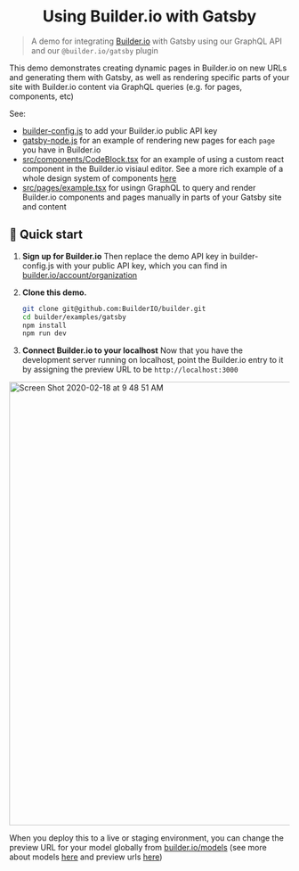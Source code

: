 <h1 align="center">
  Using Builder.io with Gatsby
</h1>

> A demo for integrating [Builder.io](https://www.builder.io) with Gatsby using our GraphQL API and our `@builder.io/gatsby` plugin

This demo demonstrates creating dynamic pages in Builder.io on new URLs and generating them with Gatsby, as well
as rendering specific parts of your site with Builder.io content via GraphQL queries (e.g. for pages, components, etc)

See:

- [builder-config.js](builder-config.js) to add your Builder.io public API key
- [gatsby-node.js](gatsby-node.js) for an example of rendering new pages for each `page` you have in Builder.io
- [src/components/CodeBlock.tsx](src/components/CodeBlock.tsx) for an example of using a custom react component in the Builder.io visiaul editor. See a more rich example of a whole design system of components [here](https://github.com/BuilderIO/builder/tree/master/examples/react-design-system)
- [src/pages/example.tsx](src/pages/example.tsx) for usingn GraphQL to query and render Builder.io components and pages manually in parts of your Gatsby site and content

## 🚀 Quick start

1.  **Sign up for Builder.io**
    Then replace the demo API key in builder-config.js with your public API key, which you can find in [builder.io/account/organization](https://builder.io/account/organization)

2.  **Clone this demo.**

    ```bash
    git clone git@github.com:BuilderIO/builder.git
    cd builder/examples/gatsby
    npm install
    npm run dev
    ```

3.  **Connect Builder.io to your localhost**
    Now that you have the development server running on localhost, point the Builder.io entry to it by assigning the preview URL to be `http://localhost:3000`

<img width="796" alt="Screen Shot 2020-02-18 at 9 48 51 AM" src="https://user-images.githubusercontent.com/5093430/74763082-f5457100-5233-11ea-870b-a1b17c7f99fe.png">

When you deploy this to a live or staging environment, you can change the preview URL for your model globally from [builder.io/models](https://builder.io/models) (see more about models [here](https://builder.io/c/docs/guides/getting-started-with-models) and preview urls [here](https://builder.io/c/docs/guides/preview-url))
